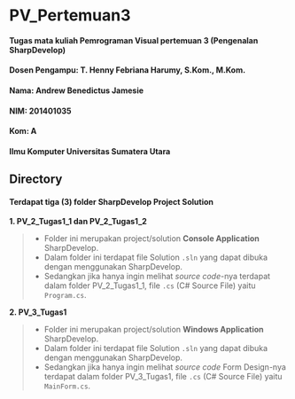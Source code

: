 # PV_Pertemuan3
#### Tugas mata kuliah Pemrograman Visual pertemuan 3 (Pengenalan SharpDevelop)
#### Dosen Pengampu: T. Henny Febriana Harumy, S.Kom., M.Kom.

#### Nama: Andrew Benedictus Jamesie
#### NIM: 201401035
#### Kom: A
#### Ilmu Komputer Universitas Sumatera Utara

## Directory
#### Terdapat tiga (3) folder SharpDevelop Project Solution

**1. PV_2_Tugas1_1 dan PV_2_Tugas1_2**
> - Folder ini merupakan project/solution __Console Application__ SharpDevelop.
> - Dalam folder ini terdapat file Solution `.sln` yang dapat dibuka dengan menggunakan SharpDevelop.
> - Sedangkan jika hanya ingin melihat _source code_-nya terdapat dalam folder PV_2_Tugas1_1, file `.cs` (C# Source File) yaitu `Program.cs`.

**2. PV_3_Tugas1**
> - Folder ini merupakan project/solution __Windows Application__ SharpDevelop.
> - Dalam folder ini terdapat file Solution `.sln` yang dapat dibuka dengan menggunakan SharpDevelop.
> - Sedangkan jika hanya ingin melihat _source code_ Form Design-nya terdapat dalam folder PV_3_Tugas1, file `.cs` (C# Source File) yaitu `MainForm.cs`.
